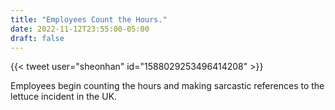 ```yaml
---
title: "Employees Count the Hours."
date: 2022-11-12T23:55:00-05:00
draft: false
---
```

{{< tweet user="sheonhan" id="1588029253496414208" >}}
<!--more-->

Employees begin counting the hours and making sarcastic references to the lettuce incident in the UK.


